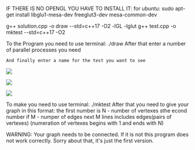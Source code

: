 IF THERE IS NO OPENGL YOU HAVE TO INSTALL IT:
    for ubuntu:
        sudo apt-get install libglu1-mesa-dev freeglut3-dev mesa-common-dev

g++ solution.cpp -o draw --std=c++17 -O2 -lGL -lglut
g++ test.cpp -o mktest --std=c++17 -O2

To <RUN> the Program you need to use terminal:
        ./draw
    After that enter a number of parallel processes you need

    And finally enter a name for the test you want to see

![](demo1.gif)

![](demo2.gif)

![](demo3.gif)
    
To make <NEW TEST> you need to use terminal:
        ./mktest
    After that you need to give your graph in this format:
        the first number is N - number of vertexes
        sthe econd number if M - numper of edges
        next M lines includes edges(pairs of vertexes)
            (numeration of vertexes begins with 1 and ends with N)

WARNING:
    Your graph needs to be connected.
    If it is not this program does not work correctly.
    Sorry about that, it's just the first version.
